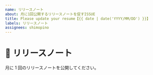 ```yaml
---
name: リリースノート
about: 月に1回公開するリリースノートを促すISSUE
title: Please update your resume【{{ date | date('YYYY/MM/DD') }}】
labels: リリースノート
assignees: shimopino
---
```


# :rocket: リリースノート

月に 1 回のリリースノートを公開してください。
